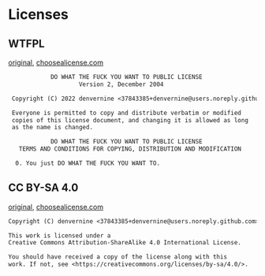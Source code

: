 # Licenses

## WTFPL

[original](http://www.wtfpl.net/about/), [choosealicense.com](https://choosealicense.com/licenses/wtfpl/)

```txt
            DO WHAT THE FUCK YOU WANT TO PUBLIC LICENSE
                    Version 2, December 2004

 Copyright (C) 2022 denvernine <37843385+denvernine@users.noreply.github.com>

 Everyone is permitted to copy and distribute verbatim or modified
 copies of this license document, and changing it is allowed as long
 as the name is changed.

            DO WHAT THE FUCK YOU WANT TO PUBLIC LICENSE
   TERMS AND CONDITIONS FOR COPYING, DISTRIBUTION AND MODIFICATION

  0. You just DO WHAT THE FUCK YOU WANT TO.
```

## CC BY-SA 4.0

[original](https://creativecommons.org/licenses/by-sa/4.0/legalcode), [choosealicense.com](https://choosealicense.com/licenses/cc-by-sa-4.0/)

```txt
Copyright (C) denvernine <37843385+denvernine@users.noreply.github.com>

This work is licensed under a
Creative Commons Attribution-ShareAlike 4.0 International License.

You should have received a copy of the license along with this
work. If not, see <https://creativecommons.org/licenses/by-sa/4.0/>.
```
